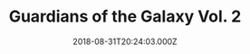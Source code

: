 ---
title: "Guardians of the Galaxy Vol. 2"
year: 2017
date: 2018-08-31T20:24:03.000Z
permalink: /almanac/movies/2018-08-31-guardians-2/index.html
rating: 3
tmdbid: 283995
---